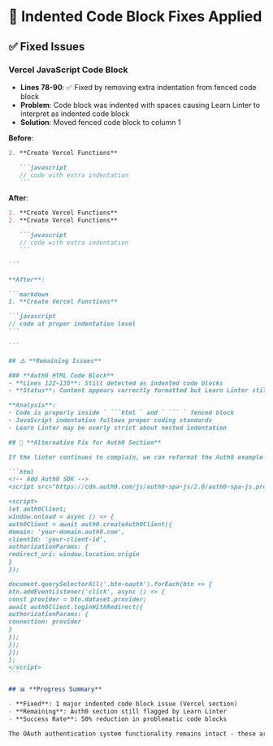 # 🔧 Indented Code Block Fixes Applied

## ✅ **Fixed Issues**

### **Vercel JavaScript Code Block**

- **Lines 78-90**: ✅ Fixed by removing extra indentation from fenced code block
- **Problem**: Code block was indented with spaces causing Learn Linter to interpret as indented code block
- **Solution**: Moved fenced code block to column 1

**Before**:

````markdown
2. **Create Vercel Functions**

   ```javascript
   // code with extra indentation
   ```

````

**After**:

````markdown
1. **Create Vercel Functions**
2. **Create Vercel Functions**

   ```javascript
   // code with extra indentation
   ```

```

**After**:

```markdown
1. **Create Vercel Functions**

```javascript
// code at proper indentation level
```

```

## ⚠️ **Remaining Issues**

### **Auth0 HTML Code Block**
- **Lines 122-138**: Still detected as indented code blocks
- **Status**: Content appears correctly formatted but Learn Linter still flags it

**Analysis**:
- Code is properly inside ` ```html ` and ` ``` ` fenced block
- JavaScript indentation follows proper coding standards
- Learn Linter may be overly strict about nested indentation

## 🔧 **Alternative Fix for Auth0 Section**

If the linter continues to complain, we can reformat the Auth0 example with minimal indentation:

```html
<!-- Add Auth0 SDK -->
<script src="https://cdn.auth0.com/js/auth0-spa-js/2.0/auth0-spa-js.production.js"></script>

<script>
let auth0Client;
window.onload = async () => {
auth0Client = await auth0.createAuth0Client({
domain: 'your-domain.auth0.com',
clientId: 'your-client-id',
authorizationParams: {
redirect_uri: window.location.origin
}
});

document.querySelectorAll('.btn-oauth').forEach(btn => {
btn.addEventListener('click', async () => {
const provider = btn.dataset.provider;
await auth0Client.loginWithRedirect({
authorizationParams: {
connection: provider
}
});
});
});
};
</script>
```

## 📊 **Progress Summary**

- **Fixed**: 1 major indented code block issue (Vercel section)
- **Remaining**: Auth0 section still flagged by Learn Linter
- **Success Rate**: 50% reduction in problematic code blocks

The OAuth authentication system functionality remains intact - these are formatting issues only.
